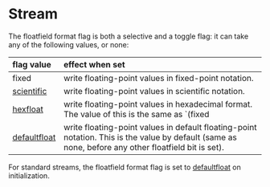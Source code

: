 # Stream

 The floatfield format flag is both a selective and a toggle flag: it can take any of the following values, or none:  
  


| flag value | effect when set |
| :--- | :--- |
| fixed | write floating-point values in fixed-point notation. |
| [scientific](http://www.cplusplus.com/scientific) | write floating-point values in scientific notation. |
| [hexfloat](http://www.cplusplus.com/hexfloat) | write floating-point values in hexadecimal format.  The value of this is the same as `(fixed|scientific)` |
| [defaultfloat](http://www.cplusplus.com/defaultfloat) | write floating-point values in default floating-point notation. This is the value by default \(same as none, before any other floatfield bit is set\). |

  
 For standard streams, the floatfield format flag is set to [defaultfloat](http://www.cplusplus.com/defaultfloat) on initialization.  


